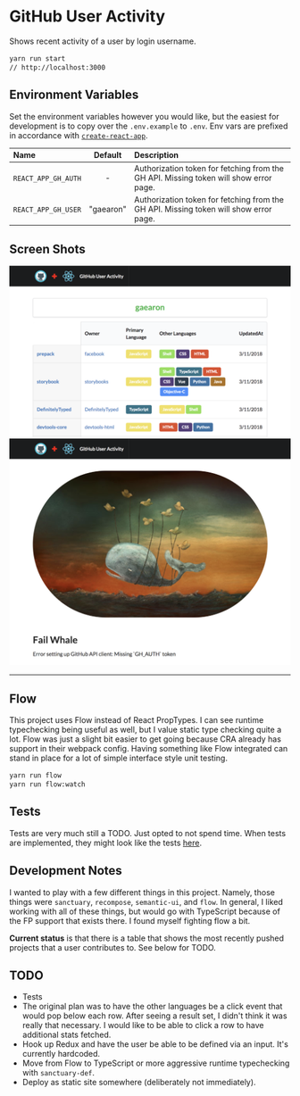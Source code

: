 # GitHub User Activity

Shows recent activity of a user by login username.

```console
yarn run start
// http://localhost:3000
```

## Environment Variables

Set the environment variables however you would like, but the easiest for development is to copy over the `.env.example` to `.env`. Env vars are prefixed in accordance with [`create-react-app`](https://github.com/facebook/create-react-app/blob/master/packages/react-scripts/template/README.md#adding-custom-environment-variables). 

| Name | Default | Description |
| :--- | :---: | :--- |
| `REACT_APP_GH_AUTH` | - | Authorization token for fetching from the GH API. Missing token will show error page. |
| `REACT_APP_GH_USER` | "gaearon" | Authorization token for fetching from the GH API. Missing token will show error page. |

## Screen Shots

![](ss-gaearon.png)
![](ss-error.png)

---

## Flow

This project uses Flow instead of  React PropTypes. I can see runtime typechecking being useful as well, but I value static type checking quite a lot. Flow was just a slight bit easier to get going because CRA already has support in their webpack config. Having something like Flow integrated can stand in place for a lot of simple interface style unit testing.

```console
yarn run flow
yarn run flow:watch
```

## Tests

Tests are very much still a TODO. Just opted to not spend time. When tests are implemented, they might look like the tests [here](https://github.com/rjhilgefort/export-dir).

## Development Notes

I wanted to play with a few different things in this project. Namely, those things were `sanctuary`, `recompose`, `semantic-ui`, and `flow`. In general, I liked working with all of these things, but would go with TypeScript because of the FP support that exists there. I found myself fighting flow a bit.

**Current status** is that there is a table that shows the most recently pushed projects that a user contributes to. See below for TODO.

## TODO

- Tests
- The original plan was to have the other languages be a click event that would pop below each row. After seeing a result set, I didn't think it was really that necessary. I would like to be able to click a row to have additional stats fetched.
- Hook up Redux and have the user be able to be defined via an input. It's currently hardcoded.
- Move from Flow to TypeScript or more aggressive runtime typechecking with `sanctuary-def`.
- Deploy as static site somewhere (deliberately not immediately).
